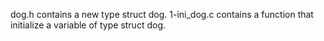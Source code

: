 dog.h contains  a new type struct dog.
1-ini_dog.c contains a function that initialize a variable of type struct dog.

